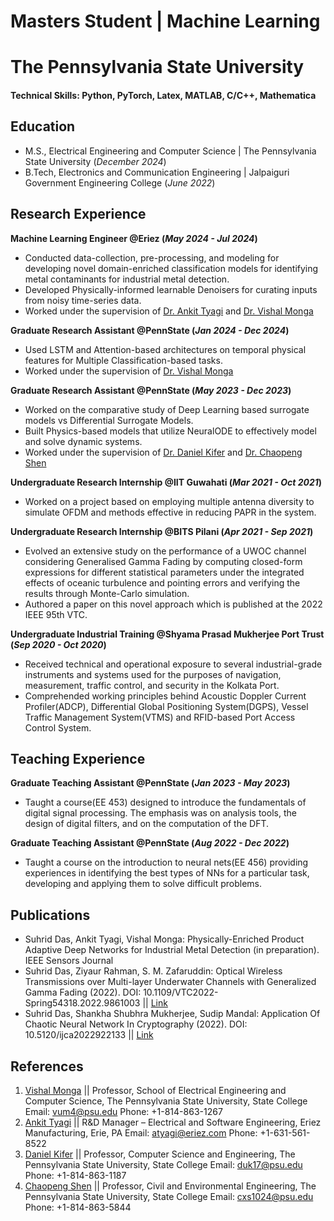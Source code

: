 # Masters Student | Machine Learning
# The Pennsylvania State University

#### Technical Skills: Python, PyTorch, Latex, MATLAB, C/C++, Mathematica

## Education					       		
- M.S., Electrical Engineering and Computer Science	| The Pennsylvania State University (_December 2024_)	 			        		
- B.Tech, Electronics and Communication Engineering | Jalpaiguri Government Engineering College (_June 2022_)

## Research Experience
**Machine Learning Engineer @Eriez (_May 2024 - Jul 2024_)**
- Conducted data-collection, pre-processing, and modeling for developing novel domain-enriched classification models for identifying metal contaminants for industrial metal detection. 
- Developed Physically-informed learnable Denoisers for curating inputs from noisy time-series data.
- Worked under the supervision of [Dr. Ankit Tyagi](https://www.linkedin.com/in/antyagi5/) and [Dr. Vishal Monga](https://www.linkedin.com/in/vishal-monga-a639153/)

**Graduate Research Assistant @PennState (_Jan 2024 - Dec 2024_)**
- Used LSTM and Attention-based architectures on temporal physical features for Multiple Classification-based tasks.
- Worked under the supervision of [Dr. Vishal Monga](https://www.linkedin.com/in/vishal-monga-a639153/)

**Graduate Research Assistant @PennState (_May 2023 - Dec 2023_)**
- Worked on the comparative study of Deep Learning based surrogate models vs Differential Surrogate Models.
- Built Physics-based models that utilize NeuralODE to effectively model and solve dynamic systems.
- Worked under the supervision of [Dr. Daniel Kifer](https://www.linkedin.com/in/danielkifer/) and [Dr. Chaopeng Shen](https://www.linkedin.com/in/chaopeng/)

**Undergraduate Research Internship @IIT Guwahati (_Mar 2021 - Oct 2021_)**
- Worked on a project based on employing multiple antenna diversity to simulate OFDM and methods effective in reducing PAPR in the system. 

**Undergraduate Research Internship @BITS Pilani (_Apr 2021 - Sep 2021_)**
- Evolved an extensive study on the performance of a UWOC channel considering Generalised Gamma Fading by computing closed-form expressions for different statistical parameters under the integrated effects of oceanic turbulence and pointing errors and verifying the results through Monte-Carlo simulation.
- Authored a paper on this novel approach which is published at the 2022 IEEE 95th VTC.

**Undergraduate Industrial Training @Shyama Prasad Mukherjee Port Trust (_Sep 2020 - Oct 2020_)**
- Received technical and operational exposure to several industrial-grade instruments and systems used for the purposes of navigation, measurement, traffic control, and security in the Kolkata Port.
- Comprehended working principles behind Acoustic Doppler Current Profiler(ADCP), Differential Global Positioning System(DGPS), Vessel Traffic Management System(VTMS) and RFID-based Port Access Control System.

## Teaching Experience
**Graduate Teaching Assistant @PennState (_Jan 2023 - May 2023_)**
- Taught a course(EE 453) designed to introduce the fundamentals of digital signal processing. The emphasis was on analysis tools, the design of digital filters, and on the computation of the DFT.

**Graduate Teaching Assistant @PennState (_Aug 2022 - Dec 2022_)**
- Taught a course on the introduction to neural nets(EE 456) providing experiences in identifying the best types of NNs for a particular task, developing and applying them to solve difficult problems.

## Publications
- Suhrid Das, Ankit Tyagi, Vishal Monga: Physically-Enriched Product Adaptive Deep Networks for Industrial Metal Detection (in preparation). IEEE Sensors Journal 
- Suhrid Das, Ziyaur Rahman, S. M. Zafaruddin: Optical Wireless Transmissions over Multi-layer Underwater Channels with Generalized Gamma Fading (2022). DOI: 10.1109/VTC2022-Spring54318.2022.9861003 || [Link](https://ieeexplore.ieee.org/abstract/document/9861003)
- Suhrid Das, Shankha Shubhra Mukherjee, Sudip Mandal: Application Of Chaotic Neural Network In Cryptography (2022). DOI: 10.5120/ijca2022922133 || [Link](https://www.ijcaonline.org/archives/volume184/number13/32388-2022922133/)

## References
1. [Vishal Monga](https://www.eecs.psu.edu/departments/directory-detail-g.aspx?q=VUM4) || Professor, School of Electrical Engineering and Computer Science, The Pennsylvania State University, State College Email: vum4@psu.edu Phone: +1-814-863-1267
2. [Ankit Tyagi](https://www.linkedin.com/in/antyagi5/) || R&D Manager – Electrical and Software Engineering, Eriez Manufacturing, Erie, PA Email: atyagi@eriez.com Phone: +1-631-561-8522
3. [Daniel Kifer](https://www.cse.psu.edu/~duk17/) || Professor, Computer Science and Engineering, The Pennsylvania State University, State College Email: duk17@psu.edu Phone: +1-814-863-1187
4. [Chaopeng Shen](https://water.engr.psu.edu/shen/) || Professor, Civil and Environmental Engineering, The Pennsylvania State University, State College Email: cxs1024@psu.edu Phone: +1-814-863-5844
   

   

